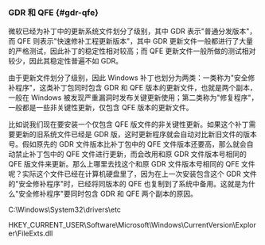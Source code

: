 ### GDR 和 QFE {#gdr-qfe}

微软已经为补丁中的更新系统文件划分了级别，其中 GDR 表示&quot;普通分发版本&quot;，而 QFE 则表示&quot;快速修补工程更新版本&quot;，其中 GDR 更新文件一般都进行了大量的严格测试，因此补丁的稳定性相对较高；而 QFE 更新文件一般所做的测试相对较少，因此其稳定性普遍不如 GDR。

由于更新文件划分了级别，因此 Windows 补丁也划分为两类：一类称为&quot;安全修补程序&quot;，这类补丁包同时包含 GDR 和 QFE 版本的更新文件，也就是两个副本，一般在 Windows 被发现严重漏洞时发布关键更新使用；第二类称为&quot;修复程序&quot;，一般都是一些非关键性更新，仅包含 QFE 版本的更新文件。

比如说我们现在要安装一个仅包含 QFE 版文件的非关键性更新。如果这个补丁需要更新的旧系统文件已经是 GDR 版，这时更新程序就会自动对比新旧文件的版本号。假如原先的 GDR 文件版本比补丁包中的 QFE 文件版本还要高，那么就会自动禁止补丁包中的 QFE 文件进行更新，而会改用和原 GDR    文件版本号相同的 QFE 版文件来更新。那么上哪里去找这个和原 GDR 文件版本号相同的 QFE 文件呢？实际这个文件已经在计算机硬盘里了，因为在上一次安装包含这个 GDR 文件的&quot;安全修补程序&quot;时，已经将同版本的 QFE 也复制到了系统中备用。这就是为什么&quot;安全修补程序&quot;要同时包含 GDR 和 QFE 两个副本的原因。

C:\Windows\System32\drivers\etc

HKEY_CURRENT_USER\Software\Microsoft\Windows\CurrentVersion\Explorer\FileExts\.dll
